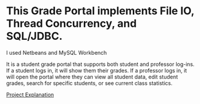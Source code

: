 # This Grade Portal implements File IO, Thread Concurrency, and SQL/JDBC. 
I used Netbeans and MySQL Workbench

It is a student grade portal that supports both student and professor log-ins. If a student logs in,
it will show them their grades. If a professor logs in, it will open the portal where they can view
all student data, edit student grades, search for specific students, or see current class statistics.

[Project Explanation](https://docs.google.com/document/d/1dcpKVGQg7PrTMNxL3hbzns7dvW8c7iS2Hg-c94E0JI8/edit?usp=sharing)
